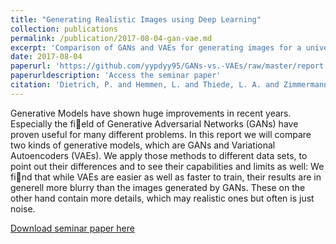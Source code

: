 ```yaml
---
title: "Generating Realistic Images using Deep Learning"
collection: publications
permalink: /publication/2017-08-04-gan-vae.md
excerpt: 'Comparison of GANs and VAEs for generating images for a university seminar.'
date: 2017-08-04
paperurl: 'https://github.com/yypdyy95/GANs-vs.-VAEs/raw/master/report.pdf'
paperurldescription: 'Access the seminar paper'
citation: 'Dietrich, P. and Hemmen, L. and Thiede, L. A. and Zimmermann, R. S. '
---
```

Generative Models have shown huge improvements in recent years. Especially the field of Generative Adversarial Networks (GANs) have proven useful for many different problems. In this report we will compare two kinds of generative models, which are GANs and Variational Autoencoders (VAEs). We apply those methods to different data sets, to point out their differences and to see their capabilities and limits as well: We find that while VAEs are easier as well as faster to train, their results are in generell more blurry than the images generated by GANs. These on the other hand contain more details, which may realistic ones but often is just noise.

[Download seminar paper here](https://github.com/yypdyy95/GANs-vs.-VAEs/raw/master/report.pdf)
